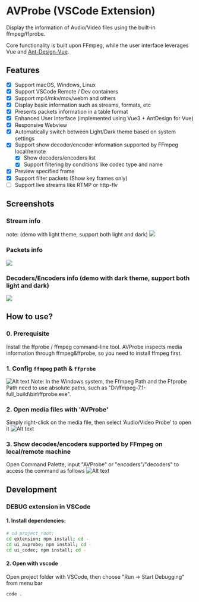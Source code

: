 # AVProbe (VSCode Extension)
Display the information of Audio/Video files using the built-in ffmpeg/ffprobe.

Core functionality is built upon FFmpeg, while the user interface leverages Vue and [Ant-Design-Vue](https://github.com/vueComponent/ant-design-vue).

## Features
* [x] Support macOS, Windows, Linux
* [x] Support VSCode Remote / Dev containers
* [x] Support mp4/mkv/mov/webm and others
* [x] Display basic information such as streams, formats, etc
* [x] Presents packets information in a table format
* [x] Enhanced User Interface (implemented using Vue3 + AntDesign for Vue)
* [x] Responsive Webview
* [x] Automatically switch between Light/Dark theme based on system settings
* [x] Support show decoder/encoder information supported by FFmpeg local/remote
  * [x] Show decoders/encoders list
  * [x] Support filtering by conditions like codec type and name
* [x] Preview specified frame
* [x] Support filter packets (Show key frames only)
* [ ] Support live streams like RTMP or http-flv

## Screenshots
### Stream info
note: (demo with light theme, support both light and dark)
![](https://images.xueshi.io/screenshots/screenshots_01.png)

### Packets info
![](https://images.xueshi.io/screenshots/screenshots_02.png)

### Decoders/Encoders info (demo with dark theme, support both light and dark)
![](https://images.xueshi.io/screenshots/codecs_list.png)

## How to use?

### 0. Prerequisite
Install the ffprobe / ffmpeg command-line tool.
AVProbe inspects media information through ffmpeg&ffprobe, so you need to install ffmpeg first.
### 1. Config `ffmpeg` path & `ffprobe`

![Alt text](https://images.xueshi.io/screenshots/set_custom_ffprobe_path.png)
Note: In the Windows system, the Ffmpeg Path and the Ffprobe Path need to use absolute paths, such as "D:\ffmpeg-7.1-full_build\bin\ffprobe.exe".

### 2. Open media files with 'AVProbe'
Simply right-click on the media file, then select ‘Audio/Video Probe’ to open it
![Alt text](https://images.xueshi.io/screenshots/open_with_avprobe.png)

### 3. Show decodes/encoders supported by FFmpeg on local/remote machine
Open Command Palette, input "AVProbe" or "encoders"/"decoders" to access the command as follows
![Alt text](https://images.xueshi.io/screenshots/codecs_command.png)


## Development

### DEBUG extension in VSCode

#### 1. Install dependencies:

```bash
# cd project_root;
cd extension; npm install; cd -
cd ui_avprobe; npm install; cd -
cd ui_codec; npm install; cd -
```

#### 2. Open with vscode
Open project folder with VSCode, then choose "Run -> Start Debugging" from menu bar

```bash
code .
```
